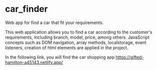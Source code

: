 # car_finder
Web app for find a car that fit your requirements.

This web application allows you to find a car according to the customer's requirements, including branch, model, price, among others.
JavaScript concepts such as DOM navigation, array methods, localstorage, event listeners, creation of html elements are applied in the project.

In the following link, you will find the car shopping app https://gifted-hamilton-a45143.netlify.app/
